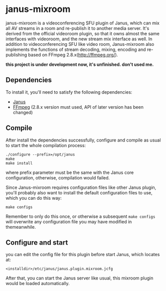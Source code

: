 # janus-mixroom
janus-mixroom is a videoconferencing SFU plugin of Janus, which can mix all AV streams in a room and re-publish it to another media server. It's derived from the official videoroom plugin, so that it owns almost the same interfaces with videoroom, and the new stream mix interface as well.  In addition to videoconferencing SFU like video room, Janus-mixroom also implements the functions of stream decoding, mixing, encoding and re-publishing based on FFmpeg 2.8.x(http://ffmpeg.org/).  

**this project is under development now, it's unfinished. don't used me.**

## Dependencies

To install it, you'll need to satisfy the following dependencies:

* [Janus](https://janus.conf.meetecho.com/)
* [FFmpeg](https://janus.conf.meetecho.com/) (2.8.x version must used, API of later version has been changed)


## Compile

After install the dependencies successfully, configure and compile as usual to start the whole compilation process:



	./configure --prefix=/opt/janus
	make
	make install

where prefix parameter must be the same with the Janus core configuration, otherwise, compilation would failed. 

Since Janus-mixroom requires configuration files like other Janus plugin, you'll probably also want to install the default configuration files to use, which you can do this way:

	make configs

Remember to only do this once, or otherwise a subsequent `make configs` will overwrite any configuration file you may have modified in themeanwhile.

## Configure and start

you can edit the config file for this plugin before start Janus, which locates at: 
    
    <installdir>/etc/janus/janus.plugin.mixroom.jcfg
    
After that, you can start the Janus server like usual, this mixroom plugin would be loaded automatically.

